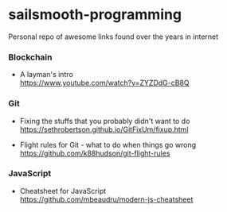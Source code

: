 # sailsmooth-programming
Personal repo of awesome links found over the years in internet

### Blockchain 
* A layman's intro  
https://www.youtube.com/watch?v=ZYZDdG-cB8Q

  
  
### Git 
* Fixing the stuffs that you probably didn't want to do  
https://sethrobertson.github.io/GitFixUm/fixup.html

* Flight rules for Git - what to do when things go wrong  
https://github.com/k88hudson/git-flight-rules

  
  
### JavaScript  
* Cheatsheet for JavaScript  
https://github.com/mbeaudru/modern-js-cheatsheet



